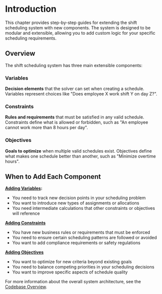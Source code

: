 # Introduction
This chapter provides step-by-step guides for extending the shift scheduling system with new components. The system is designed to be modular and extensible, allowing you to add custom logic for your specific scheduling requirements.

## Overview
The shift scheduling system has three main extensible components:

### Variables
**Decision elements** that the solver can set when creating a schedule. Variables represent choices like "Does employee X work shift Y on day Z?".

### Constraints
**Rules and requirements** that must be satisfied in any valid schedule. Constraints define what is allowed or forbidden, such as "An employee cannot work more than 8 hours per day".
### Objectives
**Goals to optimize** when multiple valid schedules exist. Objectives define what makes one schedule better than another, such as "Minimize overtime hours".

## When to Add Each Component
**[Adding Variables](./how-to-add-variable.md):**
- You need to track new decision points in your scheduling problem
- You want to introduce new types of assignments or allocations
- You need intermediate calculations that other constraints or objectives will reference

**[Adding Constraints](./how-to-add-constraint.md)**
- You have new business rules or requirements that must be enforced
- You need to ensure certain scheduling patterns are followed or avoided
- You want to add compliance requirements or safety regulations

**[Adding Objectives](./how-to-add-objective.md)**
- You want to optimize for new criteria beyond existing goals
- You need to balance competing priorities in your scheduling decisions
- You want to improve specific aspects of schedule quality

For more information about the overall system architecture, see the [Codebase Overview](../codebase-overview.md).
